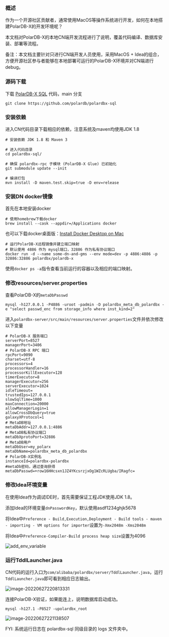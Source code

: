 ### 概述

作为一个开源社区贡献者，通常使用MacOS等操作系统进行开发，如何在本地搭建PolarDB-X的开发环境呢？

本文档对PolarDB-X的本地CN端开发流程进行了说明，覆盖代码编译、数据库安装、部署等流程。

备注：本文档主要针对只进行CN端开发人员使用，采用MacOS + Idea的组合，方便开源社区参与者能够在本地部署可运行的PolarDB-X环境并对CN端进行debug。

### 源码下载

下载 [PolarDB-X SQL](https://github.com/polardb/polardbx-sql) 代码，main 分支

``` shell
git clone https://github.com/polardb/polardbx-sql
```

### 安装依赖

进入CN代码目录下载相应的依赖，注意系统及maven均使用JDK 1.8

```shell
# 安装依赖 JDK 1.8 和 Maven 3

# 进入代码目录 
cd polardbx-sql/

# 确保 polardbx-rpc 子模块 (PolarDB-X Glue) 已初始化
git submodule update --init

# 编译打包
mvn install -D maven.test.skip=true -D env=release 
```

### 安装DN docker镜像

首先在本地安装docker

```shell
# 使用homebrew下载docker
brew install --cask --appdir=/Applications docker
```

也可以下载docker桌面版：[Install Docker Desktop on Mac](https://docs.docker.com/desktop/mac/install/)

```shell
# 运行PolarDB-X远程镜像并建立端口映射
# 默认使用 4886 作为 mysql端口，32886 作为私有协议端口
docker run -d --name some-dn-and-gms --env mode=dev -p 4886:4886 -p 32886:32886 polardbx/polardb-x
```

使用``` docker ps -a ```指令查看当前运行的容器以及相应的端口映射。

### 修改resources/server.properties

查看PolarDB-X的`metaDbPasswd`

```shell
mysql -h127.0.0.1 -P4886 -uroot -padmin -D polardbx_meta_db_polardbx -e "select passwd_enc from storage_info where inst_kind=2"
```

进入`polardbx-server/src/main/resources/server.properties`文件并依次修改以下变量

```shell
# PolarDB-X 服务端口
serverPort=8527
managerPort=3406
# PolarDB-X RPC 端口
rpcPort=9090
charset=utf-8
processors=4
processorHandler=16
processorKillExecutor=128
timerExecutor=8
managerExecutor=256
serverExecutor=1024
idleTimeout=
trustedIps=127.0.0.1
slowSqlTime=1000
maxConnection=20000
allowManagerLogin=1
allowCrossDbQuery=true
galaxyXProtocol=1
# MetaDB地址
metaDbAddr=127.0.0.1:4886
# MetaDB私有协议端口
metaDbXprotoPort=32886
# MetaDB用户
metaDbUser=my_polarx
metaDbName=polardbx_meta_db_polardbx
# PolarDB-X实例名
instanceId=polardbx-polardbx
#metaDb密码，通过查询获得
metaDbPasswd=+row16HHcsxn1JZ4YKcsrzjxOg1WZcRLUgba/IRagfc=
```

### 修改Idea环境变量

在使用Idea作为调试IDE时，首先需要保证工程JDK使用JDK 1.8。

添加Idea的环境变量`dnPasswordKey`，默认使用asdf1234ghjk5678

将Idea中`Preference - Build,Execution,Deployment - Build tools - maven - importing - VM options for importer`设置为`-Xmx2048m -Xms2048m`

将Idea中`Preference-Compiler-Build process heap size`设置为4096

![add_env_variable](../images/add_env_variable.png)

### 运行TddlLauncher.java

CN代码的运行入口为`com/alibaba/polardbx/server/TddlLauncher.java`，运行`TddlLauncher.java`即可看到相应日志输出。

![image-20220627220813331](../images/tddl_logs.png)

连接PolarDB-X验证，如果能连上，说明数据库启动成功。

``` shell
mysql -h127.1 -P8527 -upolardbx_root
```

![image-20220627221138507](../images/success_output.png)

FYI: 系统运行日志在 polardbx-sql 同级目录的 logs 文件夹中。